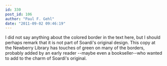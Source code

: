 ```yaml
---
id: 330
post_id: 106
author: "Paul F. Gehl"
date: "2011-09-02 09:46:19"
---
```

I did not say anything about the colored border in the text here, but I should perhaps remark that it is not part of Soardi's original design. This copy at the Newberry Library has touches of green on many of the borders, probably added by an early reader --maybe even a bookseller--who wanted to add to the charm of Soardi's original.
